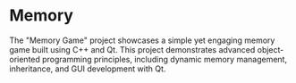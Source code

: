 # Memory
The "Memory Game" project showcases a simple yet engaging memory game built using C++ and Qt. This project demonstrates advanced object-oriented programming principles, including dynamic memory management, inheritance, and GUI development with Qt.
